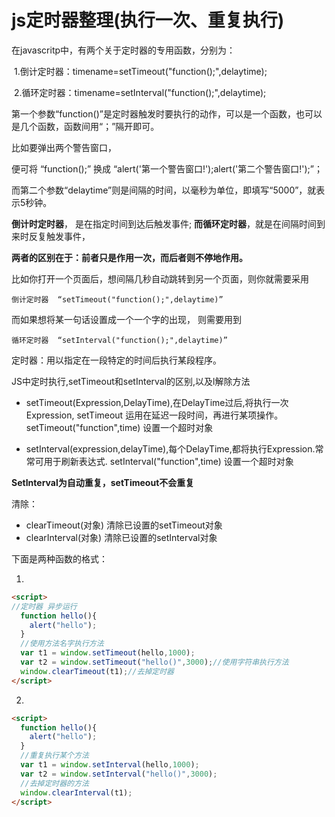 # js定时器整理(执行一次、重复执行)

在javascritp中，有两个关于定时器的专用函数，分别为：

​	1.倒计定时器：timename=setTimeout("function();",delaytime);

​	2.循环定时器：timename=setInterval("function();",delaytime);

第一个参数“function()”是定时器触发时要执行的动作，可以是一个函数，也可以是几个函数，函数间用“；”隔开即可。



比如要弹出两个警告窗口，

便可将   “function();”   换成    “alert('第一个警告窗口!');alert('第二个警告窗口!');”；

而第二个参数“delaytime”则是间隔的时间，以毫秒为单位，即填写“5000”，就表示5秒钟。 　　



**倒计时定时器**， 是在指定时间到达后触发事件;  **而循环定时器**，就是在间隔时间到来时反复触发事件，

**两者的区别在于：前者只是作用一次，而后者则不停地作用。**

比如你打开一个页面后，想间隔几秒自动跳转到另一个页面，则你就需要采用

`倒计定时器  “setTimeout("function();",delaytime)” `

而如果想将某一句话设置成一个一个字的出现， 则需要用到

`循环定时器  “setInterval("function();",delaytime)” `



定时器：用以指定在一段特定的时间后执行某段程序。

JS中定时执行,setTimeout和setInterval的区别,以及l解除方法

* setTimeout(Expression,DelayTime),在DelayTime过后,将执行一次Expression, setTimeout 运用在延迟一段时间，再进行某项操作。 setTimeout("function",time) 设置一个超时对象

* setInterval(expression,delayTime),每个DelayTime,都将执行Expression.常常可用于刷新表达式. setInterval("function",time) 设置一个超时对象

**SetInterval为自动重复，setTimeout不会重复**

清除：

* clearTimeout(对象) 清除已设置的setTimeout对象 
* clearInterval(对象) 清除已设置的setInterval对象

 

下面是两种函数的格式：

1.

```html
<script> 
//定时器 异步运行 
  function hello(){ 
  	alert("hello"); 
  } 
  //使用方法名字执行方法 
  var t1 = window.setTimeout(hello,1000); 
  var t2 = window.setTimeout("hello()",3000);//使用字符串执行方法 
  window.clearTimeout(t1);//去掉定时器 
</script>
```

2.

```html
<script> 
  function hello(){ 
    alert("hello"); 
  } 
  //重复执行某个方法 
  var t1 = window.setInterval(hello,1000); 
  var t2 = window.setInterval("hello()",3000); 
  //去掉定时器的方法 
  window.clearInterval(t1); 
</script> 
```

